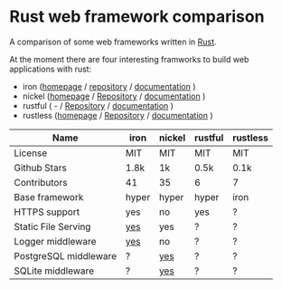 # Rust web framework comparison

A comparison of some web frameworks written in [Rust](https://rustlang.org).

At the moment there are four interesting framworks to build web applications
with rust:

- iron     ([homepage](http://ironframework.io/) / [repository](https://github.com/iron/iron/)            / [documentation](http://ironframework.io/doc/iron/)                   )
- nickel   ([homepage](http://nickel.rs/)        / [Repository](https://github.com/nickel-org/nickel.rs/) / [documentation](http://docs.nickel.rs/nickel/)                       )
- rustful  ( -                                   / [Repository](https://github.com/Ogeon/rustful)         / [documentation](http://ogeon.github.io/docs/rustful/master/rustful/) )
- rustless ([homepage](http://rustless.org/)     / [Repository](https://github.com/rustless/rustless)     / [documentation](http://rustless.org/rustless/doc/rustless/)          )


|                  Name | iron                                  | nickel                                                | rustful   | rustless  |
| --------------------- | ------------------------------------- | ----------------------------------------------------- | --------- | --------- |
|               License | MIT                                   | MIT                                                   | MIT       | MIT       |
|          Github Stars | 1.8k                                  | 1k                                                    | 0.5k      | 0.1k      |
|          Contributors | 41                                    | 35                                                    | 6         | 7         |
|        Base framework | hyper                                 | hyper                                                 | hyper     | iron      |
|         HTTPS support | yes                                   | no                                                    | yes       | ?         |
|   Static File Serving | [yes](https://github.com/iron/static) | yes                                                   | ?         | ?         |
|     Logger middleware | [yes](https://github.com/iron/logger) | no                                                    | ?         | ?         |
| PostgreSQL middleware | ?                                     | [yes](https://github.com/nickel-org/nickel-postgres)  | ?         | ?         |
|     SQLite middleware | ?                                     | [yes](https://github.com/flosse/nickel-sqlite)        | ?         | ?         |
